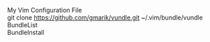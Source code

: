 My Vim Configuration File<br />
git clone https://github.com/gmarik/vundle.git  ~/.vim/bundle/vundle<br />
BundleList<br />
BundleInstall<br />

